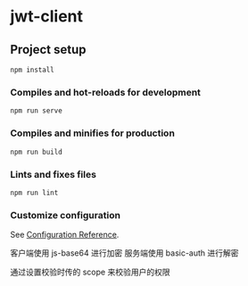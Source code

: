 # jwt-client

## Project setup

```
npm install
```

### Compiles and hot-reloads for development

```
npm run serve
```

### Compiles and minifies for production

```
npm run build
```

### Lints and fixes files

```
npm run lint
```

### Customize configuration

See [Configuration Reference](https://cli.vuejs.org/config/).

客户端使用 js-base64 进行加密
服务端使用 basic-auth 进行解密

通过设置校验时传的 scope 来校验用户的权限
